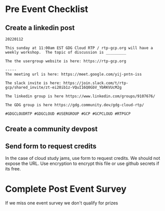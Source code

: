 # Pre Event Checklist

## Create a linkedin post

```
20220112

This sunday at 11:00am EST GDG Cloud RTP / rtp-gcp.org will have a weekly workshop.  The topic of discussion is _________

The the usergroup website is here: https://rtp-gcp.org

-----
The meeting url is here: https://meet.google.com/yij-pntn-iss

The slack invite is here: https://join.slack.com/t/rtp-gcp/shared_invite/zt-ei20ib1z-VQuI16Q0GbV_YbRKVUcM2g

The linkedin group is here https://www.linkedin.com/groups/9107676/

The GDG group is here https://gdg.community.dev/gdg-cloud-rtp/

#GDGCLOUDRTP #GDGCLOUD #USERGROUP #GCP #GCPCLOUD #RTPGCP

```

## Create a community devpost


## Send form to request credits

In the case of cloud study jams, use form to request credits.  We should not expose the URL.  Use encryption to encrypt this file or use github secrets if its free.


# Complete Post Event Survey

If we miss one event survey we don't qualify for prizes
